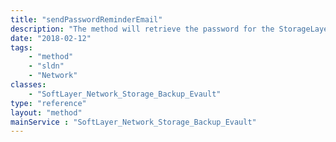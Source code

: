 ```yaml
---
title: "sendPasswordReminderEmail"
description: "The method will retrieve the password for the StorageLayer or Virtual Server Storage Account and email the password.  The Storage Account passwords will be emailed to the master user.  For Virtual Server Storage, the password will be sent to the email address used as the username. "
date: "2018-02-12"
tags:
    - "method"
    - "sldn"
    - "Network"
classes:
    - "SoftLayer_Network_Storage_Backup_Evault"
type: "reference"
layout: "method"
mainService : "SoftLayer_Network_Storage_Backup_Evault"
---
```

